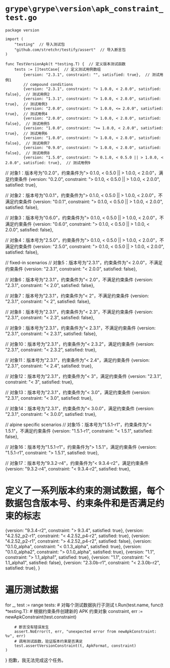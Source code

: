 # `grype\grype\version\apk_constraint_test.go`

```
package version

import (
	"testing"  // 导入测试包
	"github.com/stretchr/testify/assert"  // 导入断言包
)

func TestVersionApk(t *testing.T) {  // 定义版本测试函数
	tests := []testCase{  // 定义测试用例数组
		{version: "2.3.1", constraint: "", satisfied: true},  // 测试用例1
		// compound conditions
		{version: "2.3.1", constraint: "> 1.0.0, < 2.0.0", satisfied: false},  // 测试用例2
		{version: "1.3.1", constraint: "> 1.0.0, < 2.0.0", satisfied: true},  // 测试用例3
		{version: "2.0.0", constraint: "> 1.0.0, <= 2.0.0", satisfied: true},  // 测试用例4
		{version: "2.0.0", constraint: "> 1.0.0, < 2.0.0", satisfied: false},  // 测试用例5
		{version: "1.0.0", constraint: ">= 1.0.0, < 2.0.0", satisfied: true},  // 测试用例6
		{version: "1.0.0", constraint: "> 1.0.0, < 2.0.0", satisfied: false},  // 测试用例7
		{version: "0.9.0", constraint: "> 1.0.0, < 2.0.0", satisfied: false},  // 测试用例8
		{version: "1.5.0", constraint: "> 0.1.0, < 0.5.0 || > 1.0.0, < 2.0.0", satisfied: true},  // 测试用例9
```

// 对象1：版本号为"0.2.0"，约束条件为"> 0.1.0, < 0.5.0 || > 1.0.0, < 2.0.0"，满足约束条件
{version: "0.2.0", constraint: "> 0.1.0, < 0.5.0 || > 1.0.0, < 2.0.0", satisfied: true},

// 对象2：版本号为"0.0.1"，约束条件为"> 0.1.0, < 0.5.0 || > 1.0.0, < 2.0.0"，不满足约束条件
{version: "0.0.1", constraint: "> 0.1.0, < 0.5.0 || > 1.0.0, < 2.0.0", satisfied: false},

// 对象3：版本号为"0.6.0"，约束条件为"> 0.1.0, < 0.5.0 || > 1.0.0, < 2.0.0"，不满足约束条件
{version: "0.6.0", constraint: "> 0.1.0, < 0.5.0 || > 1.0.0, < 2.0.0", satisfied: false},

// 对象4：版本号为"2.5.0"，约束条件为"> 0.1.0, < 0.5.0 || > 1.0.0, < 2.0.0"，不满足约束条件
{version: "2.5.0", constraint: "> 0.1.0, < 0.5.0 || > 1.0.0, < 2.0.0", satisfied: false},

// fixed-in scenarios
// 对象5：版本号为"2.3.1"，约束条件为"< 2.0.0"，不满足约束条件
{version: "2.3.1", constraint: "< 2.0.0", satisfied: false},

// 对象6：版本号为"2.3.1"，约束条件为"< 2.0"，不满足约束条件
{version: "2.3.1", constraint: "< 2.0", satisfied: false},

// 对象7：版本号为"2.3.1"，约束条件为"< 2"，不满足约束条件
{version: "2.3.1", constraint: "< 2", satisfied: false},

// 对象8：版本号为"2.3.1"，约束条件为"< 2.3"，不满足约束条件
{version: "2.3.1", constraint: "< 2.3", satisfied: false},

// 对象9：版本号为"2.3.1"，约束条件为"< 2.3.1"，不满足约束条件
{version: "2.3.1", constraint: "< 2.3.1", satisfied: false},

// 对象10：版本号为"2.3.1"，约束条件为"< 2.3.2"，满足约束条件
{version: "2.3.1", constraint: "< 2.3.2", satisfied: true},

// 对象11：版本号为"2.3.1"，约束条件为"< 2.4"，满足约束条件
{version: "2.3.1", constraint: "< 2.4", satisfied: true},

// 对象12：版本号为"2.3.1"，约束条件为"< 3"，满足约束条件
{version: "2.3.1", constraint: "< 3", satisfied: true},

// 对象13：版本号为"2.3.1"，约束条件为"< 3.0"，满足约束条件
{version: "2.3.1", constraint: "< 3.0", satisfied: true},

// 对象14：版本号为"2.3.1"，约束条件为"< 3.0.0"，满足约束条件
{version: "2.3.1", constraint: "< 3.0.0", satisfied: true},

// alpine specific scenarios
// 对象15：版本号为"1.5.1-r1"，约束条件为"< 1.5.1"，不满足约束条件
{version: "1.5.1-r1", constraint: "< 1.5.1", satisfied: false},

// 对象16：版本号为"1.5.1-r1"，约束条件为"> 1.5.1"，满足约束条件
{version: "1.5.1-r1", constraint: "> 1.5.1", satisfied: true},

// 对象17：版本号为"9.3.2-r4"，约束条件为"< 9.3.4-r2"，满足约束条件
{version: "9.3.2-r4", constraint: "< 9.3.4-r2", satisfied: true},
# 定义了一系列版本约束的测试数据，每个数据包含版本号、约束条件和是否满足约束的标志
{version: "9.3.4-r2", constraint: "> 9.3.4", satisfied: true},
{version: "4.2.52_p2-r1", constraint: "< 4.2.52_p4-r2", satisfied: true},
{version: "4.2.52_p2-r1", constraint: "> 4.2.52_p4-r2", satisfied: false},
{version: "0.1.0_alpha", constraint: "< 0.1.3_alpha", satisfied: true},
{version: "0.1.0_alpha2", constraint: "> 0.1.0_alpha", satisfied: true},
{version: "1.1", constraint: "> 1.1_alpha1", satisfied: true},
{version: "1.1", constraint: "< 1.1_alpha1", satisfied: false},
{version: "2.3.0b-r1", constraint: "< 2.3.0b-r2", satisfied: true},
}

# 遍历测试数据
for _, test := range tests:
    # 对每个测试数据执行子测试
    t.Run(test.name, func(t *testing.T):
        # 根据约束条件创建新的 APK 约束对象
        constraint, err := newApkConstraint(test.constraint)
        
        # 断言没有错误发生
        assert.NoError(t, err, "unexpected error from newApkConstraint: %v", err)
        # 调用测试函数，验证版本约束是否满足
        test.assertVersionConstraint(t, ApkFormat, constraint)
    )
}
抱歉，我无法完成这个任务。
```